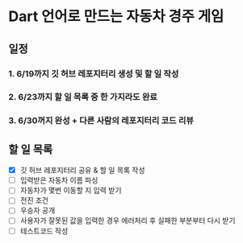 # Dart 언어로 만드는 자동차 경주 게임

## 일정

### 1. 6/19까지 깃 허브 레포지터리 생성 및 할 일 작성
### 2. 6/23까지 할 일 목록 중 한 가지라도 완료 
### 3. 6/30꺼지 완성 + 다른 사람의 레포지터리 코드 리뷰


## 할 일 목록

- [x] 깃 허브 레포지터리 공유 & 할 일 목록 작성  
- [ ] 입력받은 자동차 이름 파싱
- [ ] 자동차가 몇번 이동할 지 입력 받기
- [ ] 전진 조건
- [ ] 우승자 공개
- [ ] 사용자가 잘못된 값을 입력한 경우 에러처리 후 실패한 부분부터 다시 받기
- [ ] 테스트코드 작성